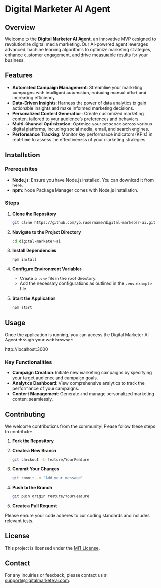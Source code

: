 # Digital Marketer AI Agent

## Overview

Welcome to the **Digital Marketer AI Agent**, an innovative MVP designed to revolutionize digital media marketing. Our AI-powered agent leverages advanced machine learning algorithms to optimize marketing strategies, enhance customer engagement, and drive measurable results for your business.

## Features

-   **Automated Campaign Management**: Streamline your marketing campaigns with intelligent automation, reducing manual effort and increasing efficiency.
-   **Data-Driven Insights**: Harness the power of data analytics to gain actionable insights and make informed marketing decisions.
-   **Personalized Content Generation**: Create customized marketing content tailored to your audience's preferences and behaviors.
-   **Multi-Channel Optimization**: Optimize your presence across various digital platforms, including social media, email, and search engines.
-   **Performance Tracking**: Monitor key performance indicators (KPIs) in real-time to assess the effectiveness of your marketing strategies.

## Installation

### Prerequisites

-   **Node.js**: Ensure you have Node.js installed. You can download it from [here](https://nodejs.org/).
-   **npm**: Node Package Manager comes with Node.js installation.

### Steps

1. **Clone the Repository**
    ```bash
    git clone https://github.com/yourusername/digital-marketer-ai.git
    ```
2. **Navigate to the Project Directory**
    ```bash
    cd digital-marketer-ai
    ```
3. **Install Dependencies**
    ```bash
    npm install
    ```
4. **Configure Environment Variables**

    - Create a `.env` file in the root directory.
    - Add the necessary configurations as outlined in the `.env.example` file.

5. **Start the Application**
    ```bash
    npm start
    ```

## Usage

Once the application is running, you can access the Digital Marketer AI Agent through your web browser:

http://localhost:3000

### Key Functionalities

-   **Campaign Creation**: Initiate new marketing campaigns by specifying your target audience and campaign goals.
-   **Analytics Dashboard**: View comprehensive analytics to track the performance of your campaigns.
-   **Content Management**: Generate and manage personalized marketing content seamlessly.

## Contributing

We welcome contributions from the community! Please follow these steps to contribute:

1. **Fork the Repository**
2. **Create a New Branch**

    ```bash
    git checkout -b feature/YourFeature
    ```

3. **Commit Your Changes**

    ```bash
    git commit -m "Add your message"
    ```

4. **Push to the Branch**

    ```bash
    git push origin feature/YourFeature
    ```

5. **Create a Pull Request**

Please ensure your code adheres to our coding standards and includes relevant tests.

## License

This project is licensed under the [MIT License](LICENSE).

## Contact

For any inquiries or feedback, please contact us at [support@digitalmarketerai.com](mailto:support@digitalmarketerai.com).
